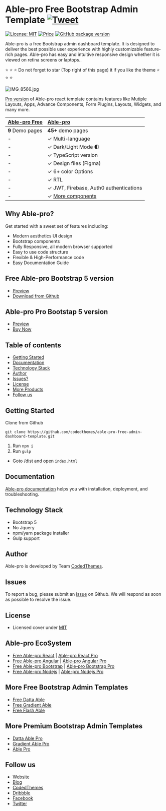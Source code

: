 # Able-pro Free Bootstrap Admin Template [![Tweet](https://img.shields.io/twitter/url/http/shields.io.svg?style=social)](https://twitter.com/intent/tweet?text=Get%20Berry%20React%20-%20The%20most%20beautiful%20Material%20designed%20Admin%20Dashboard%20Template%20&url=https://ableproadmin.com&via=codedthemes&hashtags=bootstrap,webdev,developers,javascript)

[![License: MIT](https://img.shields.io/badge/License-MIT-yellow.svg)](https://opensource.org/licenses/MIT)
[![Price](https://img.shields.io/badge/price-FREE-0098f7.svg)](https://github.com/codedthemes/able-pro-free-admin-dashboard-template/blob/master/LICENSE)
[![GitHub package version](https://img.shields.io/github/package-json/v/codedthemes/able-pro-free-admin-dashboard-template)](https://github.com/codedthemes/able-pro-free-admin-dashboard-template/)


Able-pro is a free Bootstrap admin dashboard template. It is designed to deliver the best possible user experience with highly customizable feature-rich pages. Able-pro has easy and intuitive responsive design whether it is viewed on retina screens or laptops..

:star: :star: :star: Do not forget to star (Top right of this page) it if you like the theme  :star: :star: :star:

![IMG_8566.jpg](https://berrydashboard.io/imp-images/berry-github-free-bootstrap-repo-1.jpg)


[Pro version](https://codedthemes.com/item/berry-bootstrap-5-admin-template/) of Able-pro react template contains features like Mutiple Layouts, Apps, Advance Components, Form Plugins, Layouts, Widgets, and many more.

| [Able-pro Free](https://ableproadmin.com/bootstrap/free/)    | [Able-pro](https://themeforest.net/item/able-pro-responsive-bootstrap-4-admin-template/19300403) |
| ---------------------------------------------------------------------------------------- | :------------------------------------------------------------------------|
| **9** Demo pages                                                                         | **45+** demo pages                                                       |
| -                                                                                        | ✓ Multi-language                                                         |
| -                                                                                        | ✓ Dark/Light Mode 🌓                                                    |
| -                                                                                        | ✓ TypeScript version                                                     |
| -                                                                                        | ✓ Design files (Figma)                                                   |
| -                                                                                        | ✓ 6+ color Options                                                       |
| -                                                                                        | ✓ RTL                                                                    |
| -                                                                                        | ✓ JWT, Firebase, Auth0 authentications                                   |
| -                                                                                        | ✓ [More components](https://themeforest.net/item/able-pro-responsive-bootstrap-4-admin-template/19300403)         |  


## Why Able-pro?

Get started with a sweet set of features including:

 * Modern aesthetics UI design
 * Bootstrap components
 * Fully Responsive, all modern browser supported
 * Easy to use code structure
 * Flexible & High-Performance code
 * Easy Documentation Guide

## Free Able-pro Bootstrap 5 version

 - [Preview](https://ableproadmin.com/bootstrap/free/)
 - [Download from Github](https://github.com/codedthemes/able-pro-free-admin-dashboard-template)
 
## Able-pro Pro Bootstap 5 version

 - [Preview](https://ableproadmin.com/bootstrap/default/dashboard/index.html)
 - [Buy Now](https://themeforest.net/item/able-pro-responsive-bootstrap-4-admin-template/19300403)

## Table of contents

 * [Getting Started](#getting-started)
 * [Documentation](#documentation)
 * [Technology Stack](#technology-stack)
 * [Author](#author)
 * [Issues?](#issues)
 * [License](#license)
 * [More Products](#more-free-react-material-admin-templates)
 * [Follow us](#follow-us)
 
## Getting Started

Clone from Github 
```
git clone https://github.com/codedthemes/able-pro-free-admin-dashboard-template.git
```
1. Run `npm i`
2. Run `gulp`

- Goto /dist and open `index.html`

## Documentation

[Able-pro documentation](https://codedthemes.gitbook.io/able-pro-bootstrap/) helps you with installation, deployment, and troubleshooting.

## Technology Stack

 - Bootstrap 5
 - No Jquery
 - npm/yarn package installer
 - Gulp support

## Author

Able-pro is developed by Team [CodedThemes](https://codedthemes.com).

## Issues

To report a bug, please submit an [issue](https://github.com/codedthemes/able-pro-free-admin-dashboard-template/issues) on Github. We will respond as soon as possible to resolve the issue.

## License

 - Licensed cover under [MIT](https://github.com/codedthemes/datta-able-bootstrap-dashboard/blob/master/LICENSE)

## Able-pro EcoSystem

 - [Free Able-pro React](https://github.com/codedthemes/berry-free-react-admin-template) | [Able-pro React Pro](https://mui.com/store/items/berry-react-material-admin/)
 - [Free Able-pro Angular](https://github.com/codedthemes/berry-free-angular-admin-template) | [Able-pro Angular Pro](https://codedthemes.com/item/berry-angular-admin-dashboard-template/)
 - [Free Able-pro Bootstrap](https://github.com/codedthemes/berry-free-bootstrap-admin-template) | [Able-pro Bootstrap Pro](https://codedthemes.com/item/berry-bootstrap-5-admin-template/)
 - [Free Able-pro Nodejs](https://appseed.us/product/react-node-js-berry-dashboard) | [Able-pro Nodejs Pro](https://appseed.us/full-stack/react-berry-dashboard)


## More Free Bootstrap Admin Templates

 - [Free Datta Able](https://codedthemes.com/item/datta-able-bootstrap-lite/)
 - [Free Gradient Able](https://codedthemes.com/item/gradient-able-bootstrap-lite/)
 - [Free Flash Able](https://codedthemes.com/item/flash-able-free-admin-template/)

## More Premium Bootstrap Admin Templates

 - [Datta Able Pro](https://codedthemes.com/item/datta-able-bootstrap-admin-template/)
 - [Gradient Able Pro](https://codedthemes.com/item/gradient-able-admin-template/)
 - [Able Pro](https://themeforest.net/item/able-pro-responsive-bootstrap-4-admin-template/19300403)
 
## Follow us
 - [Website](https://ableproadmin.com/)
 - [Blog](https://blog.berrydashboard.io)
 - [CodedThemes](https://codedthemes.com)
 - [Dribbble](https://dribbble.com/codedthemes)
 - [Facebook](https://www.facebook.com/codedthemes)
 - [Twitter](https://twitter.com/codedthemes)
